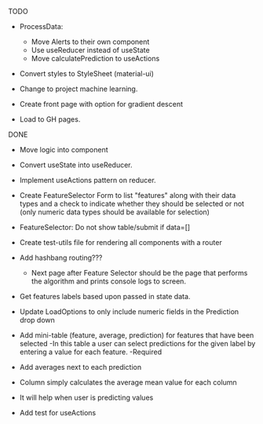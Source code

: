 TODO

-   ProcessData:

    - Move Alerts to their own component
    - Use useReducer instead of useState
    - Move calculatePrediction to useActions


-   Convert styles to StyleSheet (material-ui)

-   Change to project machine learning.
-   Create front page with option for gradient descent
-   Load to GH pages.

DONE

-   Move logic into component
-   Convert useState into useReducer.
-   Implement useActions pattern on reducer.
-   Create FeatureSelector Form to list "features" along with their
    data types and a check to indicate whether they should be selected
    or not (only numeric data types should be available for selection)
-   FeatureSelector: Do not show table/submit if data=[]
-   Create test-utils file for rendering all components with a router
-   Add hashbang routing???
    -   Next page after Feature Selector should be the page that performs the
        algorithm and prints console logs to screen.
-   Get features labels based upon passed in state data.
-   Update LoadOptions to only include numeric fields in the Prediction drop down

-   Add mini-table (feature, average, prediction) for features that have been selected
    -In this table a user can select predictions for the given label
    by entering a value for each feature.
    -Required

-   Add averages next to each prediction
-   Column simply calculates the average mean value for each column
-   It will help when user is predicting values

-   Add test for useActions
